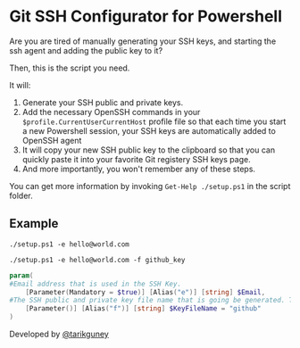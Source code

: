 # Git SSH Configurator for Powershell

Are you are tired of manually generating your SSH keys, and starting the ssh agent and adding the public key to it?

Then, this is the script you need.

It will:
1. Generate your SSH public and private keys.
2. Add the necessary OpenSSH commands in your `$profile.CurrentUserCurrentHost` profile file so that each time you start a new Powershell session, your SSH keys are automatically added to OpenSSH agent
3. It will copy your new SSH public key to the clipboard so that you can quickly paste it into your favorite Git registery SSH keys page.
4. And more importantly, you won't remember any of these steps.

You can get more information by invoking `Get-Help ./setup.ps1` in the script folder.

## Example

`./setup.ps1 -e hello@world.com`

`./setup.ps1 -e hello@world.com -f github_key`

```powershell
param(
#Email address that is used in the SSH Key.
    [Parameter(Mandatory = $true)] [Alias("e")] [string] $Email,
#The SSH public and private key file name that is going be generated. The default is github.
    [Parameter()] [Alias("f")] [string] $KeyFileName = "github"
)
```

Developed by [@tarikguney](https://github.com/tarikguney)